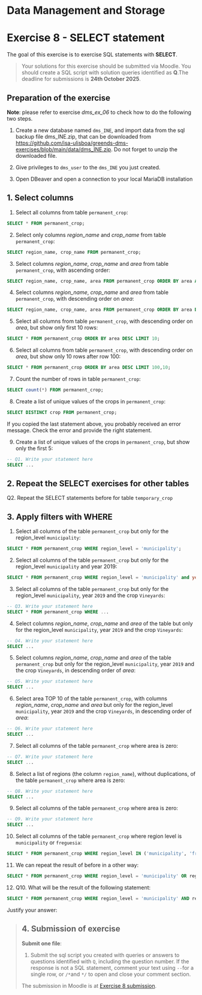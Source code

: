 # Data Management and Storage

# Exercise 8 - SELECT statement

The goal of this exercise is to exercise SQL statements with **SELECT**.

> Your solutions for this exercise should be submitted via Moodle. You should create a SQL script with solution queries identified as **Q**.The deadline for submissions is **24th October 2025**.

## Preparation of the exercise

**Note**: please refer to exercise *dms_ex_06* to check how to do the following two steps.

1. Create a new database named `dms_INE`, and import data from the sql backup file dms_INE.zip, that can be downloaded from https://github.com/isa-ulisboa/greends-dms-exercises/blob/main/data/dms_INE.zip. Do not forget to unzip the downloaded file.

2. Give privileges to `dms_user` to the `dms_INE` you just created.

3. Open DBeaver and open a connection to your local MariaDB installation

## 1. Select columns

1. Select all columns from table `permanent_crop`:

```SQL
SELECT * FROM permanent_crop;
```

2. Select only columns *region_name* and *crop_name* from table `permanent_crop`:

```SQL
SELECT region_name, crop_name FROM permanent_crop;
```
3. Select columns *region_name*, *crop_name* and *area* from table `permanent_crop`, with ascending order:

```SQL
SELECT region_name, crop_name, area FROM permanent_crop ORDER BY area ASC;
```

4. Select columns *region_name*, *crop_name* and *area* from table `permanent_crop`, with descending order on *area*:

```SQL
SELECT region_name, crop_name, area FROM permanent_crop ORDER BY area DESC;
```

5. Select all columns from table `permanent_crop`, with descending order on *area*, but show only first 10 rows:

```SQL
SELECT * FROM permanent_crop ORDER BY area DESC LIMIT 10;
```

6. Select all columns from table `permanent_crop`, with descending order on *area*, but show only 10 rows after row 100:

```SQL
SELECT * FROM permanent_crop ORDER BY area DESC LIMIT 100,10;
```

7. Count the number of rows in table `permanent_crop`:

```SQL
SELECT count(*) FROM permanent_crop;
```

8. Create a list of unique values of the crops in `permanent_crop`:

```SQL
SELECT DISTINCT crop FROM permanent_crop;
```
  If you copied the last statement above, you probably received an error message. Check the error and provide the right statement.

9. Create a list of unique values of the crops in `permanent_crop`, but show only the first 5:


```SQL
-- Q1. Write your statement here
SELECT ... 
```

## 2. Repeat the SELECT exercises for other tables

Q2. Repeat the SELECT statements before for table `temporary_crop`

## 3. Apply filters with WHERE

1. Select all columns of the table `permanent_crop` but only for the region_level `municipality`:
```SQL
SELECT * FROM permanent_crop WHERE region_level = 'municipality';
```

2. Select all columns of the table `permanent_crop` but only for the region_level `municipality` and year 2019:
```SQL
SELECT * FROM permanent_crop WHERE region_level = 'municipality' and year = 2019;
```
3. Select all columns of the table `permanent_crop` but only for the region_level `municipality`, year `2019` and the crop `Vineyards`:
```SQL
-- Q3. Write your statement here
SELECT * FROM permanent_crop WHERE ...
```
4. Select columns *region_name*, *crop_name* and *area* of the table but only for the region_level `municipality`, year `2019` and the crop `Vineyards`:

```SQL
-- Q4. Write your statement here
SELECT ... 
```
5. Select columns *region_name*, *crop_name* and *area* of the table `permanent_crop` but only for the region_level `municipality`, year `2019` and the crop `Vineyards`, in descending order of *area*:
```SQL
-- Q5. Write your statement here
SELECT ... 
```
6. Select area TOP 10 of the table `permanent_crop`, with columns *region_name*, *crop_name* and *area*  but only for the region_level `municipality`, year `2019` and the crop `Vineyards`, in descending order of *area*:
```SQL
-- Q6. Write your statement here
SELECT ... 
```
7. Select all columns of the table `permanent_crop` where area is zero:
```SQL
-- Q7. Write your statement here
SELECT ...
```

8. Select a list of regions (the column `region_name`), without duplications, of the table `permanent_crop` where area is zero:
```SQL
-- Q8. Write your statement here
SELECT ...
```

9. Select all columns of the table `permanent_crop` where area is zero:
```SQL
-- Q9. Write your statement here
SELECT ...
```
10. Select all columns of the table `permanent_crop` where region level is `municipality` or `freguesia`:
```SQL
SELECT * FROM permanent_crop WHERE region_level IN ('municipality', 'freguesia');
```

11. We can repeat the result of before in a other way:
```SQL
SELECT * FROM permanent_crop WHERE region_level = 'municipality' OR region_level = 'freguesia';
```

12. Q10. What will be the result of the following statement:
```SQL
SELECT * FROM permanent_crop WHERE region_level = 'municipality' AND region_level = 'freguesia';
```
Justify your answer:

> ## 4. Submission of exercise
> **Submit one file**:
> 1. Submit the sql script you created with queries or answers to questions identified with `Q`, including the question number. If the response is not a SQL statement, comment your text using `--`for a single row, or `/*`and `*/` to open and close your comment section. 
> 
> The submission in Moodle is at [Exercise 8 submission](https://elearning.ulisboa.pt/mod/assign/view.php?id=541521).